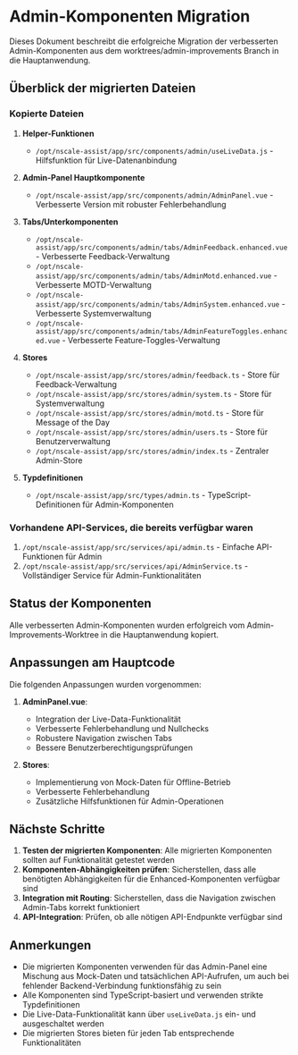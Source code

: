 # Admin-Komponenten Migration

Dieses Dokument beschreibt die erfolgreiche Migration der verbesserten Admin-Komponenten aus dem worktrees/admin-improvements Branch in die Hauptanwendung.

## Überblick der migrierten Dateien

### Kopierte Dateien

1. **Helper-Funktionen**
   - `/opt/nscale-assist/app/src/components/admin/useLiveData.js` - Hilfsfunktion für Live-Datenanbindung

2. **Admin-Panel Hauptkomponente**
   - `/opt/nscale-assist/app/src/components/admin/AdminPanel.vue` - Verbesserte Version mit robuster Fehlerbehandlung

3. **Tabs/Unterkomponenten**
   - `/opt/nscale-assist/app/src/components/admin/tabs/AdminFeedback.enhanced.vue` - Verbesserte Feedback-Verwaltung
   - `/opt/nscale-assist/app/src/components/admin/tabs/AdminMotd.enhanced.vue` - Verbesserte MOTD-Verwaltung
   - `/opt/nscale-assist/app/src/components/admin/tabs/AdminSystem.enhanced.vue` - Verbesserte Systemverwaltung
   - `/opt/nscale-assist/app/src/components/admin/tabs/AdminFeatureToggles.enhanced.vue` - Verbesserte Feature-Toggles-Verwaltung

4. **Stores**
   - `/opt/nscale-assist/app/src/stores/admin/feedback.ts` - Store für Feedback-Verwaltung
   - `/opt/nscale-assist/app/src/stores/admin/system.ts` - Store für Systemverwaltung
   - `/opt/nscale-assist/app/src/stores/admin/motd.ts` - Store für Message of the Day
   - `/opt/nscale-assist/app/src/stores/admin/users.ts` - Store für Benutzerverwaltung
   - `/opt/nscale-assist/app/src/stores/admin/index.ts` - Zentraler Admin-Store

5. **Typdefinitionen**
   - `/opt/nscale-assist/app/src/types/admin.ts` - TypeScript-Definitionen für Admin-Komponenten

### Vorhandene API-Services, die bereits verfügbar waren

1. `/opt/nscale-assist/app/src/services/api/admin.ts` - Einfache API-Funktionen für Admin
2. `/opt/nscale-assist/app/src/services/api/AdminService.ts` - Vollständiger Service für Admin-Funktionalitäten

## Status der Komponenten

Alle verbesserten Admin-Komponenten wurden erfolgreich vom Admin-Improvements-Worktree in die Hauptanwendung kopiert.

## Anpassungen am Hauptcode

Die folgenden Anpassungen wurden vorgenommen:

1. **AdminPanel.vue**:
   - Integration der Live-Data-Funktionalität
   - Verbesserte Fehlerbehandlung und Nullchecks
   - Robustere Navigation zwischen Tabs
   - Bessere Benutzerberechtigungsprüfungen

2. **Stores**:
   - Implementierung von Mock-Daten für Offline-Betrieb
   - Verbesserte Fehlerbehandlung
   - Zusätzliche Hilfsfunktionen für Admin-Operationen

## Nächste Schritte

1. **Testen der migrierten Komponenten**: Alle migrierten Komponenten sollten auf Funktionalität getestet werden
2. **Komponenten-Abhängigkeiten prüfen**: Sicherstellen, dass alle benötigten Abhängigkeiten für die Enhanced-Komponenten verfügbar sind
3. **Integration mit Routing**: Sicherstellen, dass die Navigation zwischen Admin-Tabs korrekt funktioniert
4. **API-Integration**: Prüfen, ob alle nötigen API-Endpunkte verfügbar sind

## Anmerkungen

- Die migrierten Komponenten verwenden für das Admin-Panel eine Mischung aus Mock-Daten und tatsächlichen API-Aufrufen, um auch bei fehlender Backend-Verbindung funktionsfähig zu sein
- Alle Komponenten sind TypeScript-basiert und verwenden strikte Typdefinitionen
- Die Live-Data-Funktionalität kann über `useLiveData.js` ein- und ausgeschaltet werden
- Die migrierten Stores bieten für jeden Tab entsprechende Funktionalitäten